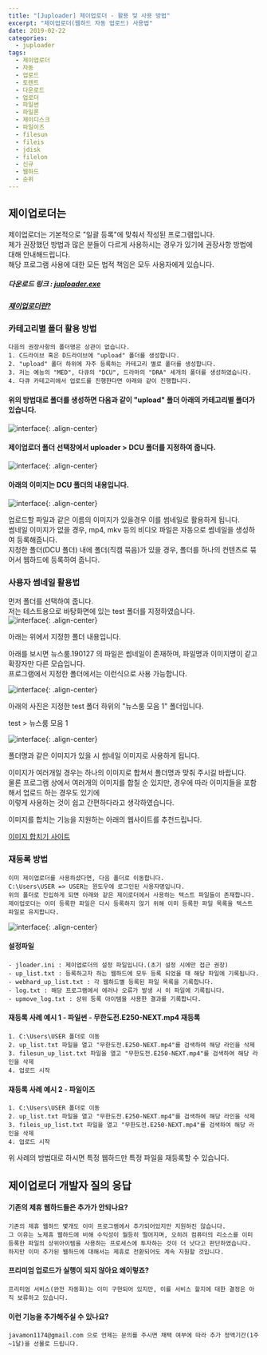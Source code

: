 ```yaml
---
title: "[Juploader] 제이업로더 - 활용 및 사용 방법"
excerpt: "제이업로더(웹하드 자동 업로드) 사용법"
date: 2019-02-22
categories:
  - juploader
tags:
  - 제이업로더
  - 자동
  - 업로드
  - 토렌트
  - 다운로드
  - 업로더
  - 파일썬
  - 파일론
  - 제이디스크
  - 파일이즈
  - filesun
  - fileis
  - jdisk
  - filelon
  - 신규
  - 웹하드
  - 순위
---
```


## 제이업로더는
제이업로더는 기본적으로 "일괄 등록"에 맞춰서 작성된 프로그램입니다.<br/>
제가 권장했던 방법과 많은 분들이 다르게 사용하시는 경우가 있기에 권장사항 방법에 대해 안내해드립니다.<br/>
해당 프로그램 사용에 대한 모든 법적 책임은 모두 사용자에게 있습니다.<br/>


##### 다운로드 링크 : [juploader.exe](http://34.73.229.249/download/jloader)

##### [제이업로더란?](https://javamon1174.github.io/juploader/juploader/)


### 카테고리별 폴더 활용 방법
    다음의 권장사항의 폴더명은 상관이 없습니다.
    1. C드라이브 혹은 D드라이브에 "upload" 폴더를 생성합니다.
    2. "upload" 폴더 하위에 자주 등록하는 카테고리 별로 폴더를 생성합니다.
    3. 저는 예능의 "MED", 다큐의 "DCU", 드라마의 "DRA" 세개의 폴더를 생성하였습니다.
    4. 다큐 카테고리에서 업로드를 진행한다면 아래와 같이 진행합니다.

#### 위의 방법대로 폴더를 생성하면 다음과 같이 "upload" 폴더 아래의 카테고리별 폴더가 있습니다.
![interface](/images/jloader/upload.png){: .align-center}


#### 제이업로더 폴더 선택창에서 uploader > DCU 폴더를 지정하여 줍니다.
![interface](/images/jloader/select.png){: .align-center}


#### 아래의 이미지는 DCU 폴더의 내용입니다.

![interface](/images/jloader/dcu_2.png){: .align-center}

업로드할 파일과 같은 이름의 이미지가 있을경우 이를 썸네일로 활용하게 됩니다.<br/>
썸네일 이미지가 없을 경우, mp4, mkv 등의 비디오 파일은 자동으로 썸네일을 생성하여 등록해줍니다.<br/>
지정한 폴더(DCU 폴더) 내에 폴더(직캠 묶음)가 있을 경우, 폴더를 하나의 컨텐츠로 묶어서 웹하드에 등록하여 줍니다.<br/>


### 사용자 썸네일 활용법
먼저 폴더를 선택하여 줍니다.<br/>
저는 테스트용으로 바탕화면에 있는 test 폴더를 지정하였습니다.<br/>
![interface](/images/jloader/select.png){: .align-center}

아래는 위에서 지정한 폴더 내용입니다.<br/>

아래를 보시면 뉴스룸.190127 의 파일은 썸네일이 존재하며, 파일명과 이미지명이 같고 확장자만 다른 모습입니다.<br/>
프로그램에서 지정한 폴더에서는 이런식으로 사용 가능합니다.<br/>

![interface](/images/jloader/test_1.png){: .align-center}


아래의 사진은 지정한 test 폴더 하위의 "뉴스룸 모음 1" 폴더입니다.<br/>

test > 뉴스룸 모음 1

![interface](/images/jloader/dcu_1.png){: .align-center}

폴더명과 같은 이미지가 있을 시 썸네일 이미지로 사용하게 됩니다.<br/>


이미지가 여러개일 경우는 하나의 이미지로 합쳐서 폴더명과 맞춰 주시길 바랍니다.<br/>
물론 프로그램 상에서 여러개의 이미지를 합칠 순 있지만, 경우에 따라 이미지들을 포함해서 업로드 하는 경우도 있기에<br/>
이렇게 사용하는 것이 쉽고 간편하다라고 생각하였습니다.<br/>

이미지를 합치는 기능을 지원하는 아래의 웹사이트를 추천드립니다.<br/>

[이미지 합치기 사이트](https://e.jjalbox.com/?act=image_append)


### 재등록 방법
    이미 제이업로더를 사용하셨다면, 다음 폴더로 이동합니다.
    C:\Users\USER => USER는 윈도우에 로그인된 사용자명입니다.
    위의 폴더로 진입하게 되면 아래와 같은 제이로더에서 사용하는 텍스트 파일들이 존재합니다.
    제이업로더는 이미 등록한 파일은 다시 등록하지 않기 위해 이미 등록한 파일 목록을 텍스트 파일로 유지합니다.
    
![interface](/images/jloader/up_list.png){: .align-center}

#### 설정파일
    - jloader.ini : 제이업로더의 설정 파일입니다.(초기 설정 시에만 접근 권장)
    - up_list.txt : 등록하고자 하는 웹하드에 모두 등록 되었을 때 해당 파일에 기록됩니다.
    - webhard_up_list.txt : 각 웹하드별 등록된 파일 목록을 기록합니다.
    - log.txt : 해당 프로그램에서 에러나 오류가 발생 시 이 파일에 기록됩니다.
    - upmove_log.txt : 상위 등록 아이템을 사용한 결과를 기록합니다.
    
#### 재등록 사례 예시 1 - 파일썬 - 무한도전.E250-NEXT.mp4 재등록
    1. C:\Users\USER 폴더로 이동
    2. up_list.txt 파일을 열고 "무한도전.E250-NEXT.mp4"를 검색하여 해당 라인을 삭제
    3. filesun_up_list.txt 파일을 열고 "무한도전.E250-NEXT.mp4"를 검색하여 해당 라인을 삭제
    4. 업로드 시작

#### 재등록 사례 예시 2 - 파일이즈
    1. C:\Users\USER 폴더로 이동
    2. up_list.txt 파일을 열고 "무한도전.E250-NEXT.mp4"를 검색하여 해당 라인을 삭제
    3. fileis_up_list.txt 파일을 열고 "무한도전.E250-NEXT.mp4"를 검색하여 해당 라인을 삭제
    4. 업로드 시작
    
위 사례의 방법대로 하시면 특정 웹하드만 특정 파일을 재등록할 수 있습니다.<br/>

    
## 제이업로더 개발자 질의 응답

#### 기존의 제휴 웹하드들은 추가가 안되나요?
    기존의 제휴 웹하드 몇개도 이미 프로그램에서 추가되어있지만 지원하진 않습니다.
    그 이유는 노제휴 웹하드에 비해 수익성이 월등히 떨어지며, 오히려 컴퓨터의 리소스를 이미 등록한 파일의 상위아이템을 사용하는 프로세스에 투자하는 것이 더 낫다고 판단하였습니다.
    하지만 이미 추가된 웹하드에 대해서는 제휴로 전환되어도 계속 지원할 것입니다.


#### 프리미엄 업로드가 실행이 되지 않아요 왜이렇죠?
    프리미엄 서비스(완전 자동화)는 이미 구현되어 있지만, 이를 서비스 할지에 대한 결정은 아직 보류하고 있습니다.
    

#### 이런 기능을 추가해주실 수 있나요?
    javamon1174@gmail.com 으로 언제는 문의를 주시면 채택 여부에 따라 추가 정액기간(1주~1달)을 선물로 드립니다.





    
